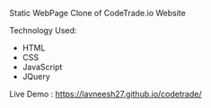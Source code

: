 Static WebPage Clone of CodeTrade.io Website

Technology Used:
 - HTML
 - CSS
 - JavaScript
 - JQuery
  
Live Demo : https://lavneesh27.github.io/codetrade/

